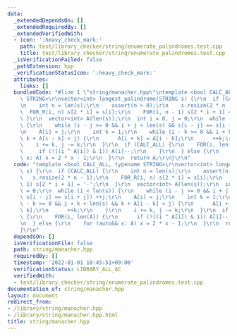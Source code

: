```yaml
---
data:
  _extendedDependsOn: []
  _extendedRequiredBy: []
  _extendedVerifiedWith:
  - icon: ':heavy_check_mark:'
    path: test/library_checker/string/enumerate_palindromes.test.cpp
    title: test/library_checker/string/enumerate_palindromes.test.cpp
  _isVerificationFailed: false
  _pathExtension: hpp
  _verificationStatusIcon: ':heavy_check_mark:'
  attributes:
    links: []
  bundledCode: "#line 1 \"string/manacher.hpp\"\ntemplate <bool CALC_ALL, typename\
    \ STRING>\r\nvector<int> longest_palindrome(STRING s) {\r\n  if (CALC_ALL) {\r\
    \n    int n = len(s);\r\n    assert(n > 0);\r\n    s.resize(2 * n - 1);\r\n  \
    \  FOR_R(i, n) s[2 * i] = s[i];\r\n    FOR(i, n - 1) s[2 * i + 1] = '-';\r\n \
    \ }\r\n  vector<int> A(len(s));\r\n  int i = 0, j = 0;\r\n  while (i < len(s))\
    \ {\r\n    while (i - j >= 0 && i + j < len(s) && s[i - j] == s[i + j]) ++j;\r\
    \n    A[i] = j;\r\n    int k = 1;\r\n    while (i - k >= 0 && i + k < len(s) &&\
    \ k + A[i - k] < j) {\r\n      A[i + k] = A[i - k];\r\n      ++k;\r\n    }\r\n\
    \    i += k, j -= k;\r\n  }\r\n  if (CALC_ALL) {\r\n    FOR(i, len(A)) {\r\n \
    \     if (!((i ^ A[i]) & 1)) A[i]--;\r\n    }\r\n  } else {\r\n    for (auto&&\
    \ x: A) x = 2 * x - 1;\r\n  }\r\n  return A;\r\n}\r\n"
  code: "template <bool CALC_ALL, typename STRING>\r\nvector<int> longest_palindrome(STRING\
    \ s) {\r\n  if (CALC_ALL) {\r\n    int n = len(s);\r\n    assert(n > 0);\r\n \
    \   s.resize(2 * n - 1);\r\n    FOR_R(i, n) s[2 * i] = s[i];\r\n    FOR(i, n -\
    \ 1) s[2 * i + 1] = '-';\r\n  }\r\n  vector<int> A(len(s));\r\n  int i = 0, j\
    \ = 0;\r\n  while (i < len(s)) {\r\n    while (i - j >= 0 && i + j < len(s) &&\
    \ s[i - j] == s[i + j]) ++j;\r\n    A[i] = j;\r\n    int k = 1;\r\n    while (i\
    \ - k >= 0 && i + k < len(s) && k + A[i - k] < j) {\r\n      A[i + k] = A[i -\
    \ k];\r\n      ++k;\r\n    }\r\n    i += k, j -= k;\r\n  }\r\n  if (CALC_ALL)\
    \ {\r\n    FOR(i, len(A)) {\r\n      if (!((i ^ A[i]) & 1)) A[i]--;\r\n    }\r\
    \n  } else {\r\n    for (auto&& x: A) x = 2 * x - 1;\r\n  }\r\n  return A;\r\n\
    }\r\n"
  dependsOn: []
  isVerificationFile: false
  path: string/manacher.hpp
  requiredBy: []
  timestamp: '2022-01-01 18:45:51+09:00'
  verificationStatus: LIBRARY_ALL_AC
  verifiedWith:
  - test/library_checker/string/enumerate_palindromes.test.cpp
documentation_of: string/manacher.hpp
layout: document
redirect_from:
- /library/string/manacher.hpp
- /library/string/manacher.hpp.html
title: string/manacher.hpp
---
```

